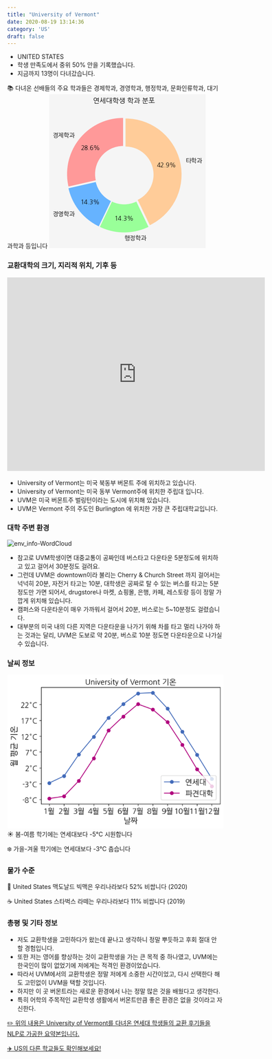 ```yaml
---
title: "University of Vermont"
date: 2020-08-19 13:14:36
category: 'US'
draft: false
---
```



* UNITED STATES
* 학생 만족도에서 중위 50% 안을 기록했습니다.
* 지금까지 13명이 다녀갔습니다. 

📚 다녀온 선배들의 주요 학과들은 경제학과, 경영학과, 행정학과, 문화인류학과, 대기과학과 등입니다
![department-info](../plots/US000248.png)
### 교환대학의 크기, 지리적 위치, 기후 등
<iframe
width="600"
height="450"
frameborder="0" style="border:0"
src="https://www.google.com/maps/embed/v1/place?key=AIzaSyC9e1AME-pVmWC4hBpFdu5S4dKzyepa3HQ&q=University+of+Vermont&center=44.4778528,-73.1964637&zoom=14" allowfullscreen>
</iframe>

* University of Vermont는 미국 북동부 버몬트 주에 위치하고 있습니다.
* University of Vermont는 미국 동부 Vermont주에 위치한 주립대 입니다.
* UVM은 미국 버몬트주 벌링턴이라는 도시에 위치해 있습니다.
* UVM은 Vermont 주의 주도인 Burlington 에 위치한 가장 큰 주립대학교입니다.


### 대학 주변 환경

![env_info-WordCloud](../univ_wordclouds_okt/env_info/US000248_env_info_okt.png)

* 참고로 UVM학생이면 대중교통이 공짜인데 버스타고 다운타운 5분정도에 위치하고 있고 걸어서 30분정도 걸려요.
* 그런데 UVM은 downtown이라 불리는 Cherry & Church Street 까지 걸어서는 넉넉히 20분, 자전거 타고는 10분, 대학생은 공짜로 탈 수 있는 버스를 타고는 5분 정도만 가면 되어서, drugstore나 마켓, 쇼핑몰, 은행, 카페, 레스토랑 등이 정말 가깝게 위치해 있습니다.
* 캠퍼스와 다운타운이 매우 가까워서 걸어서 20분, 버스로는 5~10분정도 걸렸습니다.
* 대부분의 미국 내의 다른 지역은 다운타운을 나가기 위해 차를 타고 멀리 나가야 하는 것과는 달리, UVM은 도보로 약 20분, 버스로 10분 정도면 다운타운으로 나가실 수 있습니다.


### 날씨 정보 
 ![temparature_US000248](../plots/weather/US000248.png)
☀️ 봄-여름 학기에는 연세대보다 -5°C 시원합니다

❄️ 가을-겨울 학기에는 연세대보다 -3°C 춥습니다
### 물가 수준 
🍔 United States 맥도날드 빅맥은 우리나라보다 52% 비쌉니다 (2020)

☕️ United States 스타벅스 라떼는 우리나라보다 11% 비쌉니다 (2019)

### 총평 및 기타 정보
* 저도 교환학생을 고민하다가 왔는데 끝나고 생각하니 정말 뿌듯하고 후회 절대 안 할 경험입니다.
* 또한 저는 영어를 향상하는 것이 교환학생을 가는 큰 목적 중 하나였고, UVM에는 한국인이 많이 없었기에 저에게는 적격인 환경이었습니다.
* 따라서 UVM에서의 교환학생은 정말 저에게 소중한 시간이었고, 다시 선택한다 해도 고민없이 UVM을 택할 것입니다.
* 하지만 이 곳 버몬트라는 새로운 환경에서 나는 정말 많은 것을 배웠다고 생각한다.
* 특히 어학의 주목적인 교환학생 생활에서 버몬트만큼 좋은 환경은 없을 것이라고 자신한다.


[✏️ 위의 내용은 University of Vermont를 다녀온 연세대 학생들의 교환 후기들을 NLP로 가공한 요약본입니다.](http://oia.yonsei.ac.kr/partner/expReport.asp?ucode=US000248&bgbn=A)

[✈️ US의 다른 학교들도 확인해보세요!](https://yonsei-exchange.netlify.app/?category=US)
